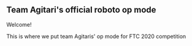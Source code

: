 ## Team Agitari's official roboto op mode

Welcome!

This is where we put team Agitaris' op mode for FTC 2020 competition

